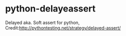 # python-delayeassert
Delayed aka. Soft assert for python, Credit:http://pythontesting.net/strategy/delayed-assert/
